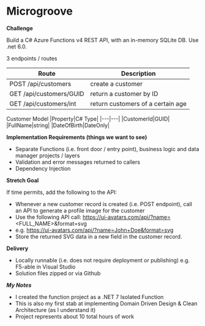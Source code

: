 # Microgroove

**Challenge**

Build a C# Azure Functions v4 REST API, with an in-memory SQLite DB. Use .net 6.0.

3 endpoints / routes

|Route|Description|
|---|---|
|POST /api/customers|create a customer|
|GET /api/customers/GUID|return a customer by ID|
|GET /api/customers/int|return customers of a certain age|

Customer Model
|Property|C# Type|
|---|---|
|CustomerId|GUID|
|FullName|string|
|DateOfBirth|DateOnly|

**Implementation Requirements (things we want to see)**

- Separate Functions (i.e. front door / entry point), business logic and data manager projects / 
layers
- Validation and error messages returned to callers
- Dependency Injection


**Stretch Goal**

If time permits, add the following to the API:

- Whenever a new customer record is created (i.e. POST endpoint), call an API to generate a 
profile image for the customer
- Use the following API call: https://ui-avatars.com/api/?name=<FULL_NAME>&format=svg
- e.g. https://ui-avatars.com/api/?name=John+Doe&format=svg
- Store the returned SVG data in a new field in the customer record.

**Delivery**

- Locally runnable (i.e. does not require deployment or publishing) e.g. F5-able in Visual Studio
- Solution files zipped or via Github

***My Notes***

- I created the function project as a .NET 7 Isolated Function
- This is also my first stab at implementing Domain Driven Design & Clean Architecture (as I understand it)
- Project represents about 10 total hours of work